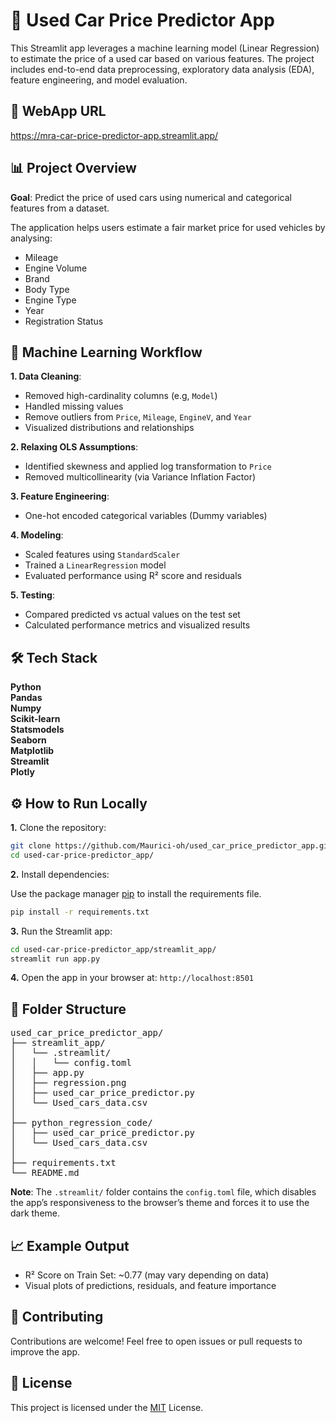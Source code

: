 # 🚗 Used Car Price Predictor App

This Streamlit app leverages a machine learning model (Linear Regression) to estimate the price of a used car based on various features. The project includes end-to-end data preprocessing, exploratory data analysis (EDA), feature engineering, and model evaluation.

## 🔗 WebApp URL

https://mra-car-price-predictor-app.streamlit.app/

## 📊 Project Overview
**Goal**: Predict the price of used cars using numerical and categorical features from a dataset.

The application helps users estimate a fair market price for used vehicles by analysing:

* Mileage
* Engine Volume
* Brand
* Body Type
* Engine Type
* Year
* Registration Status

## 🧠 Machine Learning Workflow
**1. Data Cleaning**:
* Removed high-cardinality columns (e.g, `Model`)
* Handled missing values
* Remove outliers from `Price`, `Mileage`, `EngineV`, and `Year`
* Visualized distributions and relationships

**2. Relaxing OLS Assumptions**:
* Identified skewness and applied log transformation to `Price`
* Removed multicollinearity (via Variance Inflation Factor)

**3. Feature Engineering**:
* One-hot encoded categorical variables (Dummy variables)

**4. Modeling**:
* Scaled features using `StandardScaler`
* Trained a `LinearRegression` model
* Evaluated performance using R² score and residuals

**5. Testing**:
* Compared predicted vs actual values on the test set
* Calculated performance metrics and visualized results

## 🛠️ Tech Stack

**Python**  
**Pandas**  
**Numpy**  
**Scikit-learn**  
**Statsmodels**  
**Seaborn**  
**Matplotlib**  
**Streamlit**  
**Plotly**


## ⚙️ How to Run Locally

**1.** Clone the repository:
```bash
git clone https://github.com/Maurici-oh/used_car_price_predictor_app.git
cd used-car-price-predictor_app/
```
**2.** Install dependencies:

Use the package manager [pip](https://pip.pypa.io/en/stable/) to install the requirements file.

```bash
pip install -r requirements.txt
```
**3.** Run the Streamlit app:

```bash
cd used-car-price-predictor_app/streamlit_app/
streamlit run app.py
```
**4.** Open the app in your browser at: `http://localhost:8501`

## 🧾 Folder Structure
<pre>
used_car_price_predictor_app/  
├── streamlit_app/ 
│   └── .streamlit/
│   │   └── config.toml
│   ├── app.py
│   ├── regression.png
│   ├── used_car_price_predictor.py
│   └── Used_cars_data.csv 
│
├── python_regression_code/
│   ├── used_car_price_predictor.py
│   └── Used_cars_data.csv
│
├── requirements.txt
└── README.md
</pre>

**Note**: The `.streamlit/` folder contains the `config.toml` file, which disables the app’s responsiveness to the browser’s theme and forces it to use the dark theme.

## 📈 Example Output

* R² Score on Train Set: ~0.77 (may vary depending on data)
* Visual plots of predictions, residuals, and feature importance

## 🤝 Contributing

Contributions are welcome! Feel free to open issues or pull requests to improve the app.

## 📄 License

This project is licensed under the [MIT](https://choosealicense.com/licenses/mit/) License.



